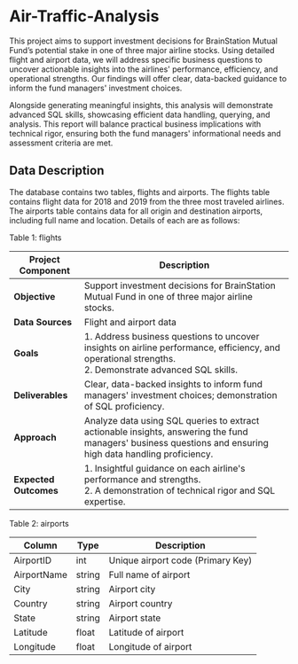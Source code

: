 # Air-Traffic-Analysis
This project aims to support investment decisions for BrainStation Mutual Fund’s potential stake in one of three major airline stocks. Using detailed flight and airport data, we will address specific business questions to uncover actionable insights into the airlines' performance, efficiency, and operational strengths. Our findings will offer clear, data-backed guidance to inform the fund managers' investment choices.

Alongside generating meaningful insights, this analysis will demonstrate advanced SQL skills, showcasing efficient data handling, querying, and analysis. This report will balance practical business implications with technical rigor, ensuring both the fund managers' informational needs and assessment criteria are met.

## Data Description
The database contains two tables, flights and airports. The flights table contains flight data for 2018 and 2019 from the three most traveled airlines. The airports table contains data for all origin and destination airports, including full name and location. Details of each are as follows:

Table 1: flights

| **Project Component**              | **Description**                                                                                                                                                  |
|------------------------------------|------------------------------------------------------------------------------------------------------------------------------------------------------------------|
| **Objective**                      | Support investment decisions for BrainStation Mutual Fund in one of three major airline stocks.                                                                  |
| **Data Sources**                   | Flight and airport data                                                                                                                                            |
| **Goals**                          | 1. Address business questions to uncover insights on airline performance, efficiency, and operational strengths. <br> 2. Demonstrate advanced SQL skills.       |
| **Deliverables**                   | Clear, data-backed insights to inform fund managers' investment choices; demonstration of SQL proficiency.                                                        |
| **Approach**                       | Analyze data using SQL queries to extract actionable insights, answering the fund managers' business questions and ensuring high data handling proficiency.        |
| **Expected Outcomes**              | 1. Insightful guidance on each airline's performance and strengths. <br> 2. A demonstration of technical rigor and SQL expertise.                                 |

Table 2: airports

| **Column**     | **Type** | **Description**                       |
|----------------|----------|---------------------------------------|
| AirportID      | int      | Unique airport code (Primary Key)     |
| AirportName    | string   | Full name of airport                  |
| City           | string   | Airport city                          |
| Country        | string   | Airport country                       |
| State          | string   | Airport state                         |
| Latitude       | float    | Latitude of airport                   |
| Longitude      | float    | Longitude of airport                  |

